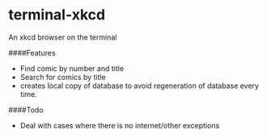 # terminal-xkcd
An xkcd browser on the terminal

####Features

* Find comic by number and title
* Search for comics by title
* creates local copy of database to avoid regeneration of database every time.

####Todo

* Deal with cases where there is no internet/other exceptions
